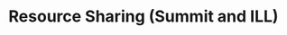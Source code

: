 ---
title: Resource Sharing (Summit and ILL)
layout: dashboard
permalink: /resource-sharing.html
dashboard:
  container_id: illStats
  data_sources:
    triannual: /kpidata/resource-sharing.csv
  default_frequency: triannual
  default_tab: chart
  show_table: true
  charts:
    - type: line
      title: ILL Borrowing and Loaning
      datasets:
        - row_index: 0
        - row_index: 2
    - type: line
      title: ILL Fill Rates
      datasets:
        - row_index: 1
        - row_index: 3
    - type: line
      title: Summit Borrowing and Loaning
      datasets:
        - row_index: 4
        - row_index: 6
    - type: line
      title: Summit Fill Rates
      datasets:
        - row_index: 5
        - row_index: 7
---